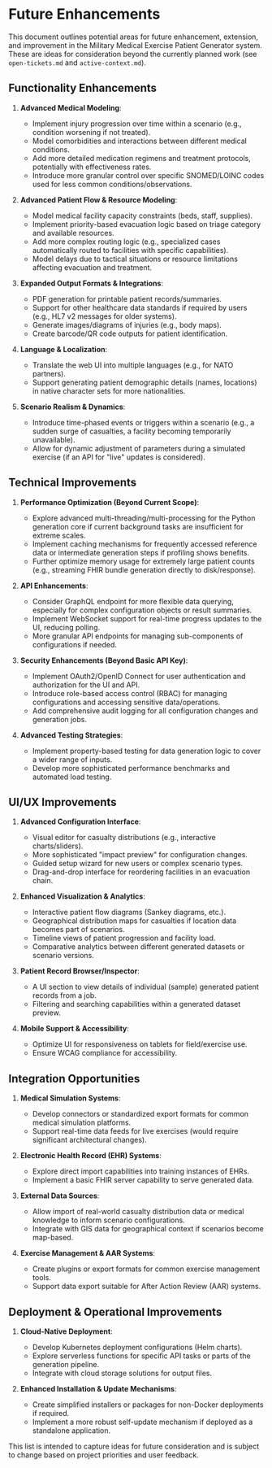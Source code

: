 # Future Enhancements

This document outlines potential areas for future enhancement, extension, and improvement in the Military Medical Exercise Patient Generator system. These are ideas for consideration beyond the currently planned work (see `open-tickets.md` and `active-context.md`).

## Functionality Enhancements

1.  **Advanced Medical Modeling**:
    *   Implement injury progression over time within a scenario (e.g., condition worsening if not treated).
    *   Model comorbidities and interactions between different medical conditions.
    *   Add more detailed medication regimens and treatment protocols, potentially with effectiveness rates.
    *   Introduce more granular control over specific SNOMED/LOINC codes used for less common conditions/observations.

2.  **Advanced Patient Flow & Resource Modeling**:
    *   Model medical facility capacity constraints (beds, staff, supplies).
    *   Implement priority-based evacuation logic based on triage category and available resources.
    *   Add more complex routing logic (e.g., specialized cases automatically routed to facilities with specific capabilities).
    *   Model delays due to tactical situations or resource limitations affecting evacuation and treatment.

3.  **Expanded Output Formats & Integrations**:
    *   PDF generation for printable patient records/summaries.
    *   Support for other healthcare data standards if required by users (e.g., HL7 v2 messages for older systems).
    *   Generate images/diagrams of injuries (e.g., body maps).
    *   Create barcode/QR code outputs for patient identification.

4.  **Language & Localization**:
    *   Translate the web UI into multiple languages (e.g., for NATO partners).
    *   Support generating patient demographic details (names, locations) in native character sets for more nationalities.

5.  **Scenario Realism & Dynamics**:
    *   Introduce time-phased events or triggers within a scenario (e.g., a sudden surge of casualties, a facility becoming temporarily unavailable).
    *   Allow for dynamic adjustment of parameters during a simulated exercise (if an API for "live" updates is considered).

## Technical Improvements

1.  **Performance Optimization (Beyond Current Scope)**:
    *   Explore advanced multi-threading/multi-processing for the Python generation core if current background tasks are insufficient for extreme scales.
    *   Implement caching mechanisms for frequently accessed reference data or intermediate generation steps if profiling shows benefits.
    *   Further optimize memory usage for extremely large patient counts (e.g., streaming FHIR bundle generation directly to disk/response).

2.  **API Enhancements**:
    *   Consider GraphQL endpoint for more flexible data querying, especially for complex configuration objects or result summaries.
    *   Implement WebSocket support for real-time progress updates to the UI, reducing polling.
    *   More granular API endpoints for managing sub-components of configurations if needed.

3.  **Security Enhancements (Beyond Basic API Key)**:
    *   Implement OAuth2/OpenID Connect for user authentication and authorization for the UI and API.
    *   Introduce role-based access control (RBAC) for managing configurations and accessing sensitive data/operations.
    *   Add comprehensive audit logging for all configuration changes and generation jobs.

4.  **Advanced Testing Strategies**:
    *   Implement property-based testing for data generation logic to cover a wider range of inputs.
    *   Develop more sophisticated performance benchmarks and automated load testing.

## UI/UX Improvements

1.  **Advanced Configuration Interface**:
    *   Visual editor for casualty distributions (e.g., interactive charts/sliders).
    *   More sophisticated "impact preview" for configuration changes.
    *   Guided setup wizard for new users or complex scenario types.
    *   Drag-and-drop interface for reordering facilities in an evacuation chain.

2.  **Enhanced Visualization & Analytics**:
    *   Interactive patient flow diagrams (Sankey diagrams, etc.).
    *   Geographical distribution maps for casualties if location data becomes part of scenarios.
    *   Timeline views of patient progression and facility load.
    *   Comparative analytics between different generated datasets or scenario versions.

3.  **Patient Record Browser/Inspector**:
    *   A UI section to view details of individual (sample) generated patient records from a job.
    *   Filtering and searching capabilities within a generated dataset preview.

4.  **Mobile Support & Accessibility**:
    *   Optimize UI for responsiveness on tablets for field/exercise use.
    *   Ensure WCAG compliance for accessibility.

## Integration Opportunities

1.  **Medical Simulation Systems**:
    *   Develop connectors or standardized export formats for common medical simulation platforms.
    *   Support real-time data feeds for live exercises (would require significant architectural changes).

2.  **Electronic Health Record (EHR) Systems**:
    *   Explore direct import capabilities into training instances of EHRs.
    *   Implement a basic FHIR server capability to serve generated data.

3.  **External Data Sources**:
    *   Allow import of real-world casualty distribution data or medical knowledge to inform scenario configurations.
    *   Integrate with GIS data for geographical context if scenarios become map-based.

4.  **Exercise Management & AAR Systems**:
    *   Create plugins or export formats for common exercise management tools.
    *   Support data export suitable for After Action Review (AAR) systems.

## Deployment & Operational Improvements

1.  **Cloud-Native Deployment**:
    *   Develop Kubernetes deployment configurations (Helm charts).
    *   Explore serverless functions for specific API tasks or parts of the generation pipeline.
    *   Integrate with cloud storage solutions for output files.

2.  **Enhanced Installation & Update Mechanisms**:
    *   Create simplified installers or packages for non-Docker deployments if required.
    *   Implement a more robust self-update mechanism if deployed as a standalone application.

This list is intended to capture ideas for future consideration and is subject to change based on project priorities and user feedback.
